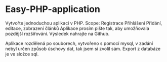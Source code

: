 Easy-PHP-application
====================
Vytvořte jednoduchou aplikaci v PHP.
Scope:
Registrace
Přihlášení
Přidání, editace, zobrazení článků
Aplikace prosím pište tak, aby umožňovala pozdější rozšiřování. Výsledek nahrajte na Github.

Aplikace rozdělená po souborech, vytvořeno s pomocí mysql, v zadání nebyl určen způsob úschovy dat, tak jsem si zvolil sám.
Export z databáze je ve složce sql.
